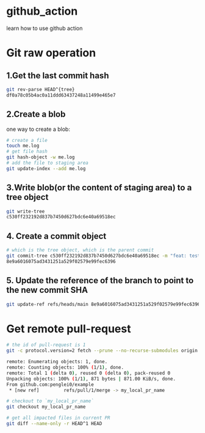 # github_action
learn how to use github action

# Git raw operation

## 1.Get the last commit hash

```bash
git rev-parse HEAD^{tree}
df0a78c05b4ac0a11ddd63437248a11499e465e7
```

## 2.Create a blob

one way to create a blob:
```bash
# create a file
touch me.log
# get file hash
git hash-object -w me.log
# add the file to staging area
git update-index --add me.log
```

## 3.Write blob(or the content of staging area) to a tree object

```bash
git write-tree
c530ff232192d837b7450d627bdc6e40a69518ec
```

## 4. Create a commit object

```bash
# which is the tree object, which is the parent commit
git commit-tree c530ff232192d837b7450d627bdc6e40a69518ec -m "feat: test commit" -p df0a78c05b4ac0a11ddd63437248a11499e465e7
8e9a6016075ad3431251a529f02579e99fec6396
```

## 5. Update the reference of the branch to point to the new commit SHA

```bash
git update-ref refs/heads/main 8e9a6016075ad3431251a529f02579e99fec6396
```

# Get remote pull-request

```bash
# the id of pull-request is 1
git -c protocol.version=2 fetch --prune --no-recurse-submodules origin pull/1/merge:my_local_pr_name

remote: Enumerating objects: 1, done.
remote: Counting objects: 100% (1/1), done.
remote: Total 1 (delta 0), reused 0 (delta 0), pack-reused 0
Unpacking objects: 100% (1/1), 871 bytes | 871.00 KiB/s, done.
From github.com:penglei0/example
 * [new ref]         refs/pull/1/merge -> my_local_pr_name

# checkout to `my_local_pr_name`
git checkout my_local_pr_name

# get all impacted files in current PR
git diff --name-only -r HEAD^1 HEAD

```
